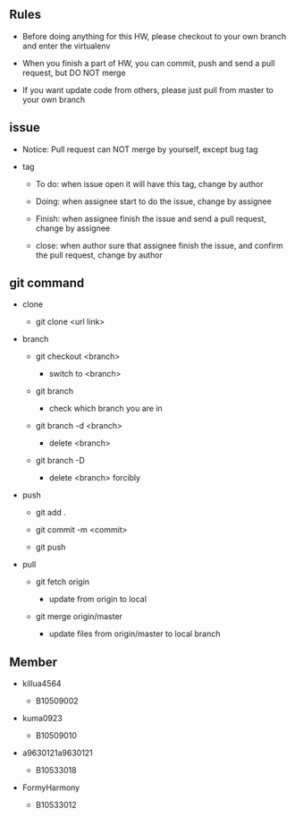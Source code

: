 ## Rules

- Before doing anything for this HW, please checkout to your own branch and enter the virtualenv

- When you finish a part of HW, you can commit, push and send a pull request, but DO NOT merge 

- If you want update code from others, please just pull from master to your own branch

## issue

- Notice: Pull request can NOT merge by yourself, except bug tag

- tag

    - To do: when issue open it will have this tag, change by author

    - Doing: when assignee start to do the issue, change by assignee 

    - Finish: when assignee finish the issue and send a pull request, change by assignee

    - close: when author sure that assignee finish the issue, and confirm the pull request, change by author 

## git command

- clone

    - git clone \<url link\>

- branch

    - git checkout \<branch\>

        - switch to \<branch\>

    - git branch

        - check which branch you are in

    - git branch \-d \<branch\>

        - delete \<branch\>

    - git branch \-D

        - delete \<branch\> forcibly 

- push

    - git add .

    - git commit -m \<commit\>

    - git push
    
- pull

    - git fetch origin

         - update from origin to local

    - git merge origin/master

         - update files from origin/master to local branch

## Member

- killua4564

    - B10509002

- kuma0923

    - B10509010

- a9630121a9630121

    - B10533018

- FormyHarmony

    - B10533012

